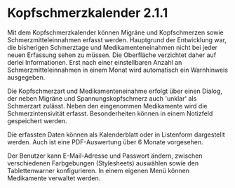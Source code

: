 # Kopfschmerzkalender 2.1.1

Mit dem Kopfschmerzkalender können Migräne und Kopfschmerzen sowie Schmerzmitteleinnahmen erfasst werden. Hauptgrund der Entwicklung war, die bisherigen Schmerztage und Medikamenteneinahmen nicht bei jeder neuen Erfassung sehen zu müssen. Die Oberfläche verzichtet daher auf derlei Informationen. Erst nach einer einstellbaren Anzahl an Schmerzmitteleinnahmen in einem Monat wird automatisch ein Warnhinweis ausgegeben. 

Die Kopfschmerzart und Medikamenteneinahme erfolgt über einen Dialog, der neben Migräne und Spannungskopfschmerz auch 'unklar' als Schmerzart zulässt. Neben den eingenommen Medikamente wird die Schmerzintensivität erfasst. Besonderheiten können in einem Notizfeld gespeichert werden. 

Die erfassten Daten können als Kalenderblatt oder in Listenform dargestellt werden. Auch ist eine PDF-Auswertung über 6 Monate vorgesehen.

Der Benutzer kann E-Mail-Adresse und Passwort ändern, zwischen verschiedenen Farbgebungen (Stylesheets) auswählen sowie den Tablettenwarner konfigurieren. In einem eigenen Menü können Medikamente verwaltet werden. 